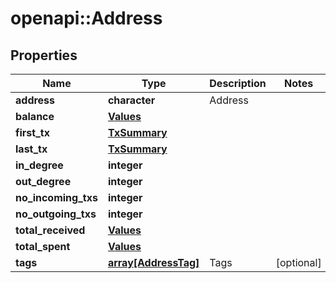 # openapi::Address


## Properties
Name | Type | Description | Notes
------------ | ------------- | ------------- | -------------
**address** | **character** | Address | 
**balance** | [**Values**](values.md) |  | 
**first_tx** | [**TxSummary**](tx_summary.md) |  | 
**last_tx** | [**TxSummary**](tx_summary.md) |  | 
**in_degree** | **integer** |  | 
**out_degree** | **integer** |  | 
**no_incoming_txs** | **integer** |  | 
**no_outgoing_txs** | **integer** |  | 
**total_received** | [**Values**](values.md) |  | 
**total_spent** | [**Values**](values.md) |  | 
**tags** | [**array[AddressTag]**](address_tag.md) | Tags | [optional] 


